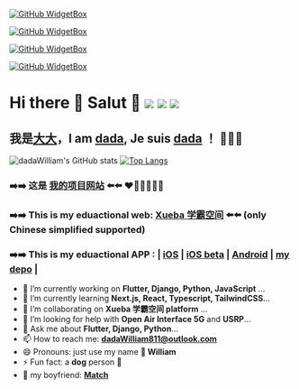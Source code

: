 
[![GitHub WidgetBox](https://github-widgetbox.vercel.app/api/profile?username=dadaWilliam&data=followers,repositories,stars,commits)](https://github.com/Jurredr/github-widgetbox)

[![GitHub WidgetBox](https://github-widgetbox.vercel.app/api/skills?languages=python,dart,js,ts,java,html,css,c,cpp,csharp,swift,kotlin,bash,json,yaml,postgresql,mysql,powershell,markdown&includeNames=true)](https://github.com/Jurredr/github-widgetbox) 

[![GitHub WidgetBox](https://github-widgetbox.vercel.app/api/skills?frameworks=django,flutter,vue,react,next,bootstrap,tailwind&includeNames=true)](https://github.com/Jurredr/github-widgetbox)

[![GitHub WidgetBox](https://github-widgetbox.vercel.app/api/skills?tools=git,docker,npm,mongodb,vercel,redis,nodejs,heroku,apache,nginx,gradle&includeNames=true)](https://github.com/Jurredr/github-widgetbox) 

# Hi there 👋 Salut 🔆 ![](https://img.shields.io/badge/python-3.9-orange?style=for-the-badge&logo=python&logoColor=orange) ![](https://img.shields.io/badge/django-4.1.5-green?style=for-the-badge&logo=django&logoColor=green) ![](https://img.shields.io/badge/flutter-3.3.10-blue?style=for-the-badge&logo=flutter&logoColor=blue)

## 我是[大大](https://me.xueba.ca)，I am [dada](https://me.xueba.ca), Je suis [dada](https://me.xueba.ca) ！ 🧑🏻‍💻 

![dadaWilliam's GitHub stats](https://github-readme-stats-dadawilliam.vercel.app/api?username=dadaWilliam&show_icons=true) [![Top Langs](https://github-readme-stats-dadawilliam.vercel.app/api/top-langs/?username=dadaWilliam&layout=compact)](https://github.com/anuraghazra/github-readme-stats)

 ### ➡️➡️ 这是 [我的项目网站](https://xueba.ca) ⬅️⬅️ ❤️🧡💛💚💙💜
 ### ➡️➡️ This is my eduactional web: [Xueba 学霸空间](https://xueba.ca) ⬅️⬅️ (only Chinese simplified supported)
 ### ➡️➡️ This is my eduactional APP : |   [iOS](https://apps.apple.com/us/app/%E5%AD%A6%E9%9C%B8%E7%A9%BA%E9%97%B4/id6462957415)    |   [iOS beta](https://testflight.apple.com/join/7NpmNct5)   |   [Android](https://xueba.ca/download)   |   [my depo]()   | 

 

- 🔭 I’m currently working on **Flutter, Django, Python, JavaScript** ...
- 🌱 I’m currently learning **Next.js, React, Typescript, TailwindCSS**...
- 👯 I’m collaborating on **Xueba 学霸空间 platform** ...
- 🤔 I’m looking for help with **Open Air Interface 5G** and **USRP**... 
- 💬 Ask me about **Flutter, Django, Python**...
- 📫 How to reach me: **dadaWilliam811@outlook.com**
- 😄 Pronouns: just use my name **🌈 William** 
- ⚡ Fun fact: a **dog** person 🐶
- 🥰 my boyfriend: **[Match](https://github.com/MatchC)**
